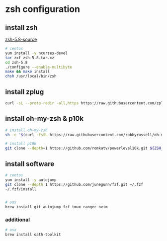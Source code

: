 # zsh configuration

## install zsh

[zsh-5.8-source](https://sourceforge.net/projects/zsh/files/zsh/5.8/zsh-5.8.tar.xz/download)

```bash
# centos
yum install -y ncurses-devel
tar zxf zsh-5.8.tar.xz
cd zsh-5.8
./configure --enable-multibyte
make && make install
chsh /usr/local/bin/zsh
```

## install zplug

```bash
curl -sL --proto-redir -all,https https://raw.githubusercontent.com/zplug/installer/master/installer.zsh | zsh
```

## install oh-my-zsh & p10k

```bash
# install oh-my-zsh
sh -c "$(curl -fsSL https://raw.githubusercontent.com/robbyrussell/oh-my-zsh/master/tools/install.sh)"

# install p10k
git clone --depth=1 https://github.com/romkatv/powerlevel10k.git ${ZSH_CUSTOM:-$HOME/.oh-my-zsh/custom}/themes/powerlevel10k
```

## install software

```bash
# centos
yum install -y autojump
git clone --depth 1 https://github.com/junegunn/fzf.git ~/.fzf
~/.fzf/install


# osx
brew install git autojump fzf tmux ranger nvim
```

### additional

```bash
# osx
brew install oath-toolkit
```